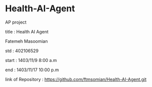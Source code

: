 # Health-AI-Agent
AP project



title : Health AI Agent



Fatemeh Masoomian



std : 402106529



start : 1403/11/9 8:00 a.m



end : 1403/11/17 10:00 p.m




link of Repository : https://github.com/ftmsomian/Health-AI-Agent.git
